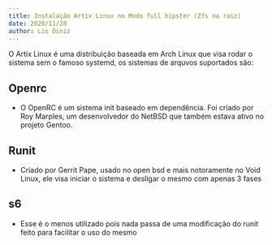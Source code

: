 ```yaml
---
title: Instalação Artix Linux no Modo full hipster (Zfs na raiz)
date: 2020/11/28
author: Lin Diniz
---
```

O Artix Linux é uma distribuição baseada em Arch Linux que visa rodar o sistema sem o famoso systemd, os sistemas de
arquvos suportados são:

## Openrc
 
 - O OpenRC é um sistema init baseado em dependência. Foi criado por Roy Marples, um desenvolvedor do NetBSD que também estava ativo no projeto Gentoo. 

## Runit  

- Criado por Gerrit Pape, usado no open bsd e mais notoramente no Void Linux, ele visa iniciar o sistema e desligar o mesmo com apenas 3 fases 

## s6

- Esse é o menos utilizado pois nada passa de uma modificação do runit feito para facilitar o uso do mesmo

